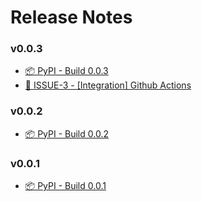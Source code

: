 # Release Notes

### v0.0.3

- [📦 PyPI - Build 0.0.3](https://github.com/UpyExplorer/upy-error/releases/tag/0.0.3)
- [📌 ISSUE-3 - [Integration] Github Actions](https://github.com/UpyExplorer/upy-error/issues/3)

### v0.0.2

- [📦 PyPI - Build 0.0.2](https://github.com/UpyExplorer/upy-error/releases/tag/0.0.2)

### v0.0.1

- [📦 PyPI - Build 0.0.1](https://github.com/UpyExplorer/upy-error/releases/tag/0.0.1)
